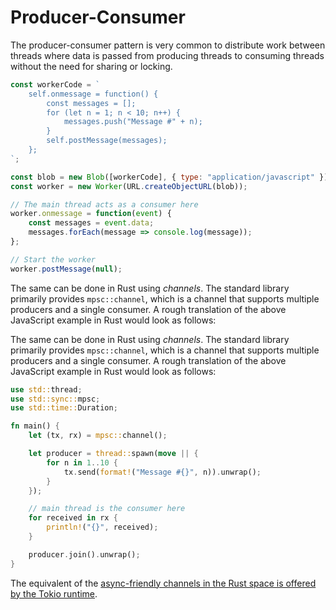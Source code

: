 # Producer-Consumer

The producer-consumer pattern is very common to distribute work between threads where data is passed from producing threads to consuming threads without the need for sharing or locking. 

```js
const workerCode = `
    self.onmessage = function() {
        const messages = [];
        for (let n = 1; n < 10; n++) {
            messages.push("Message #" + n);
        }
        self.postMessage(messages);
    };
`;

const blob = new Blob([workerCode], { type: "application/javascript" });
const worker = new Worker(URL.createObjectURL(blob));

// The main thread acts as a consumer here
worker.onmessage = function(event) {
    const messages = event.data;
    messages.forEach(message => console.log(message));
};

// Start the worker
worker.postMessage(null);

```
The same can be done in Rust using _channels_. The standard library primarily provides `mpsc::channel`, which is a channel that supports multiple producers and a single consumer. A rough translation of the above JavaScript example in Rust would look as follows:

The same can be done in Rust using _channels_. The standard library primarily provides `mpsc::channel`, which is a channel that supports multiple producers and a single consumer. A rough translation of the above JavaScript example in Rust would look as follows:

```rust
use std::thread;
use std::sync::mpsc;
use std::time::Duration;

fn main() {
    let (tx, rx) = mpsc::channel();

    let producer = thread::spawn(move || {
        for n in 1..10 {
            tx.send(format!("Message #{}", n)).unwrap();
        }
    });

    // main thread is the consumer here
    for received in rx {
        println!("{}", received);
    }

    producer.join().unwrap();
}
```

The equivalent of the [async-friendly channels in the Rust space is offered by the Tokio runtime][tokio-channels].

  [tokio-channels]: https://tokio.rs/tokio/tutorial/channels
